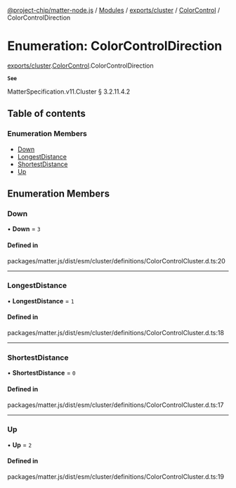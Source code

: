 [@project-chip/matter-node.js](../README.md) / [Modules](../modules.md) / [exports/cluster](../modules/exports_cluster.md) / [ColorControl](../modules/exports_cluster.ColorControl.md) / ColorControlDirection

# Enumeration: ColorControlDirection

[exports/cluster](../modules/exports_cluster.md).[ColorControl](../modules/exports_cluster.ColorControl.md).ColorControlDirection

**`See`**

MatterSpecification.v11.Cluster § 3.2.11.4.2

## Table of contents

### Enumeration Members

- [Down](exports_cluster.ColorControl.ColorControlDirection.md#down)
- [LongestDistance](exports_cluster.ColorControl.ColorControlDirection.md#longestdistance)
- [ShortestDistance](exports_cluster.ColorControl.ColorControlDirection.md#shortestdistance)
- [Up](exports_cluster.ColorControl.ColorControlDirection.md#up)

## Enumeration Members

### Down

• **Down** = ``3``

#### Defined in

packages/matter.js/dist/esm/cluster/definitions/ColorControlCluster.d.ts:20

___

### LongestDistance

• **LongestDistance** = ``1``

#### Defined in

packages/matter.js/dist/esm/cluster/definitions/ColorControlCluster.d.ts:18

___

### ShortestDistance

• **ShortestDistance** = ``0``

#### Defined in

packages/matter.js/dist/esm/cluster/definitions/ColorControlCluster.d.ts:17

___

### Up

• **Up** = ``2``

#### Defined in

packages/matter.js/dist/esm/cluster/definitions/ColorControlCluster.d.ts:19
